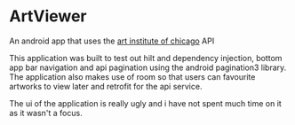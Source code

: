 # ArtViewer

An android app that uses the [art institute of chicago](https://api.artic.edu/docs/#introduction) API

This application was built to test out hilt and dependency injection, bottom app bar navigation and api pagination using the android pagination3 library.
The application also makes use of room so that users can favourite artworks to view later and retrofit for the api service.

The ui of the application is really ugly and i have not spent much time on it as it wasn't a focus.
